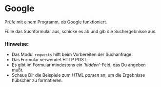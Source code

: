 
# Google

Prüfe mit einem Programm, ob Google funktioniert.

Fülle das Suchformular aus, schicke es ab und gib die Suchergebnisse aus.

### Hinweise:

* Das Modul `requests` hilft beim Vorbereiten der Suchanfrage.
* Das Formular verwendet HTTP POST.
* Es gibt im Formular mindestens ein *'hidden'*-Feld, das Du angeben mußt.
* Schaue Dir die Beispiele zum *HTML parsen* an, um die Ergebnisse hübscher zu formatieren.
